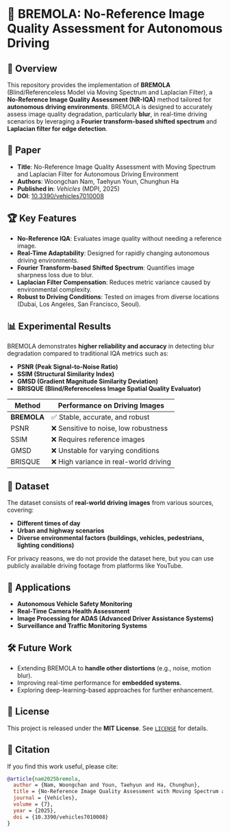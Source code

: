 # 🚗 BREMOLA: No-Reference Image Quality Assessment for Autonomous Driving

## 📌 Overview
This repository provides the implementation of **BREMOLA** (Blind/Referenceless Model via Moving Spectrum and Laplacian Filter), a **No-Reference Image Quality Assessment (NR-IQA)** method tailored for **autonomous driving environments**. BREMOLA is designed to accurately assess image quality degradation, particularly **blur**, in real-time driving scenarios by leveraging a **Fourier transform-based shifted spectrum** and **Laplacian filter for edge detection**.

## 📰 Paper
- **Title**: No-Reference Image Quality Assessment with Moving Spectrum and Laplacian Filter for Autonomous Driving Environment
- **Authors**: Woongchan Nam, Taehyun Youn, Chunghun Ha
- **Published in**: *Vehicles* (MDPI, 2025)
- **DOI**: [10.3390/vehicles7010008](https://doi.org/10.3390/vehicles7010008)

## 🏆 Key Features
- **No-Reference IQA**: Evaluates image quality without needing a reference image.
- **Real-Time Adaptability**: Designed for rapidly changing autonomous driving environments.
- **Fourier Transform-based Shifted Spectrum**: Quantifies image sharpness loss due to blur.
- **Laplacian Filter Compensation**: Reduces metric variance caused by environmental complexity.
- **Robust to Driving Conditions**: Tested on images from diverse locations (Dubai, Los Angeles, San Francisco, Seoul).

## 📊 Experimental Results
BREMOLA demonstrates **higher reliability and accuracy** in detecting blur degradation compared to traditional IQA metrics such as:
- **PSNR (Peak Signal-to-Noise Ratio)**
- **SSIM (Structural Similarity Index)**
- **GMSD (Gradient Magnitude Similarity Deviation)**
- **BRISQUE (Blind/Referenceless Image Spatial Quality Evaluator)**

| Method  | Performance on Driving Images |
|---------|-------------------------------|
| **BREMOLA**  | ✅ Stable, accurate, and robust |
| PSNR    | ❌ Sensitive to noise, low robustness |
| SSIM    | ❌ Requires reference images |
| GMSD    | ❌ Unstable for varying conditions |
| BRISQUE | ❌ High variance in real-world driving |

## 📂 Dataset
The dataset consists of **real-world driving images** from various sources, covering:
- **Different times of day**
- **Urban and highway scenarios**
- **Diverse environmental factors (buildings, vehicles, pedestrians, lighting conditions)**

For privacy reasons, we do not provide the dataset here, but you can use publicly available driving footage from platforms like YouTube.

## 📌 Applications
- **Autonomous Vehicle Safety Monitoring**
- **Real-Time Camera Health Assessment**
- **Image Processing for ADAS (Advanced Driver Assistance Systems)**
- **Surveillance and Traffic Monitoring Systems**

## 🛠️ Future Work
- Extending BREMOLA to **handle other distortions** (e.g., noise, motion blur).
- Improving real-time performance for **embedded systems**.
- Exploring deep-learning-based approaches for further enhancement.

## 📜 License
This project is released under the **MIT License**. See [`LICENSE`](LICENSE) for details.

## 📝 Citation
If you find this work useful, please cite:
```bibtex
@article{nam2025bremola,
  author = {Nam, Woongchan and Youn, Taehyun and Ha, Chunghun},
  title = {No-Reference Image Quality Assessment with Moving Spectrum and Laplacian Filter for Autonomous Driving Environment},
  journal = {Vehicles},
  volume = {7},
  year = {2025},
  doi = {10.3390/vehicles7010008}
}

